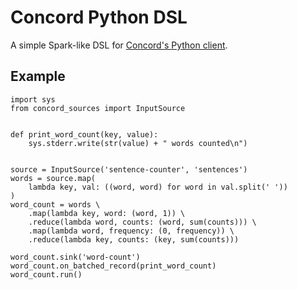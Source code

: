 # Concord Python DSL

A simple Spark-like DSL for [Concord's Python client](https://github.com/concord/concord-py).

## Example

```
import sys
from concord_sources import InputSource


def print_word_count(key, value):
    sys.stderr.write(str(value) + " words counted\n")


source = InputSource('sentence-counter', 'sentences')
words = source.map(
    lambda key, val: ((word, word) for word in val.split(' '))
)
word_count = words \
    .map(lambda key, word: (word, 1)) \
    .reduce(lambda word, counts: (word, sum(counts))) \
    .map(lambda word, frequency: (0, frequency)) \
    .reduce(lambda key, counts: (key, sum(counts)))

word_count.sink('word-count')
word_count.on_batched_record(print_word_count)
word_count.run()
```

